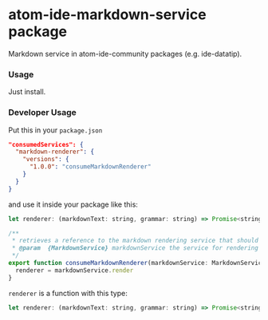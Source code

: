 # atom-ide-markdown-service package

Markdown service in atom-ide-community packages (e.g. ide-datatip).

### Usage

Just install.

### Developer Usage

Put this in your `package.json`

```json
"consumedServices": {
  "markdown-renderer": {
    "versions": {
      "1.0.0": "consumeMarkdownRenderer"
    }
  }
}
```

and use it inside your package like this:

```js
let renderer: (markdownText: string, grammar: string) => Promise<string>

/**
 * retrieves a reference to the markdown rendering service that should be used
 * @param  {MarkdownService} markdownService the service for rendering markdown text
 */
export function consumeMarkdownRenderer(markdownService: MarkdownService) {
  renderer = markdownService.render
}
```

`renderer` is a function with this type:

```js
let renderer: (markdownText: string, grammar: string) => Promise<string>
```
